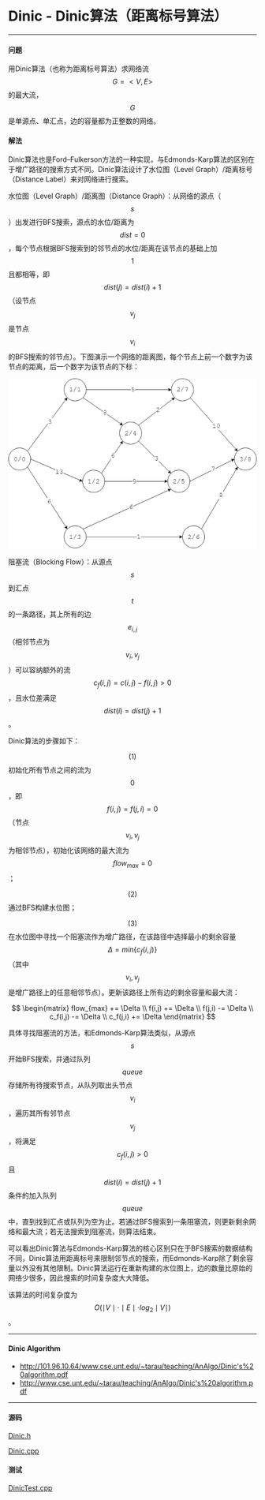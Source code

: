 <script type="text/javascript" src="https://cdnjs.cloudflare.com/ajax/libs/mathjax/2.7.1/MathJax.js?config=TeX-AMS-MML_HTMLorMML"></script>

# Dinic - Dinic算法（距离标号算法）

--------

#### 问题

用Dinic算法（也称为距离标号算法）求网络流$$ G = <V,E> $$的最大流，$$ G $$是单源点、单汇点，边的容量都为正整数的网络。

#### 解法

Dinic算法也是Ford–Fulkerson方法的一种实现，与Edmonds-Karp算法的区别在于增广路径的搜索方式不同。Dinic算法设计了水位图（Level Graph）/距离标号（Distance Label）来对网络进行搜索。

水位图（Level Graph）/距离图（Distance Graph）：从网络的源点（$$ s $$）出发进行BFS搜索，源点的水位/距离为$$ dist = 0 $$，每个节点根据BFS搜索到的邻节点的水位/距离在该节点的基础上加$$ 1 $$且都相等，即$$ dist(j) = dist(i) + 1 $$（设节点$$ v_j $$是节点$$ v_i $$的BFS搜索的邻节点）。下图演示一个网络的距离图，每个节点上前一个数字为该节点的距离，后一个数字为该节点的下标：

![Dinic1.png](../res/Dinic1.png)

阻塞流（Blocking Flow）：从源点$$ s $$到汇点$$ t $$的一条路径，其上所有的边$$ e_{i,j} $$（相邻节点为$$ v_i, v_j $$）可以容纳额外的流$$ c_f(i,j) = c(i,j) - f(i,j) \gt 0 $$，且水位差满足$$ dist(i) = dist(j) + 1 $$。

Dinic算法的步骤如下：

$$ (1) $$ 初始化所有节点之间的流为$$ 0 $$，即$$ f(i,j) = f(j,i) = 0 $$（节点$$ v_i, v_j $$为相邻节点），初始化该网络的最大流为$$ flow_{max} = 0 $$；

$$ (2) $$ 通过BFS构建水位图；

$$ (3) $$ 在水位图中寻找一个阻塞流作为增广路径，在该路径中选择最小的剩余容量$$ \Delta = min \{ c_f(i,j) \} $$（其中$$ v_i, v_j $$是增广路径上的任意相邻节点）。更新该路径上所有边的剩余容量和最大流：

$$
\begin{matrix}
flow_{max} += \Delta    \\
f(i,j) += \Delta        \\
f(j,i) -= \Delta        \\
c_f(i,j) -= \Delta      \\
c_f(j,i) += \Delta
\end{matrix}
$$

具体寻找阻塞流的方法，和Edmonds-Karp算法类似，从源点$$ s $$开始BFS搜索，并通过队列$$ queue $$存储所有待搜索节点，从队列取出头节点$$ v_i $$，遍历其所有邻节点$$ v_j $$，将满足$$ c_f(i,j) \gt 0 $$且$$ dist(i) = dist(j) + 1 $$条件的加入队列$$ queue $$中，直到找到汇点或队列为空为止。若通过BFS搜索到一条阻塞流，则更新剩余网络和最大流；若无法搜索到阻塞流，则算法结束。

可以看出Dinic算法与Edmonds-Karp算法的核心区别只在于BFS搜索的数据结构不同，Dinic算法用距离标号来限制邻节点的搜索，而Edmonds-Karp除了剩余容量以外没有其他限制。Dinic算法运行在重新构建的水位图上，边的数量比原始的网络少很多，因此搜索的时间复杂度大大降低。

该算法的时间复杂度为$$ O(\mid V \mid \cdot \mid E \mid \cdot log_2 \mid V \mid) $$。

--------

#### Dinic Algorithm

* http://101.96.10.64/www.cse.unt.edu/~tarau/teaching/AnAlgo/Dinic's%20algorithm.pdf
* http://www.cse.unt.edu/~tarau/teaching/AnAlgo/Dinic's%20algorithm.pdf

--------

#### 源码

[Dinic.h](https://github.com/linrongbin16/Way-to-Algorithm/blob/master/src/GraphTheory/NetworkFlow/Dinic.h)

[Dinic.cpp](https://github.com/linrongbin16/Way-to-Algorithm/blob/master/src/GraphTheory/NetworkFlow/Dinic.cpp)

#### 测试

[DinicTest.cpp](https://github.com/linrongbin16/Way-to-Algorithm/blob/master/src/GraphTheory/NetworkFlow/DinicTest.cpp)
